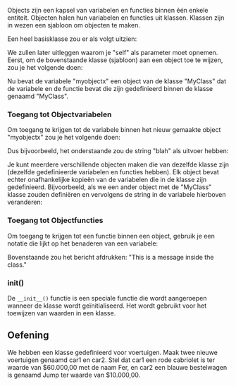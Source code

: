 Objects zijn een kapsel van variabelen en functies binnen één enkele entiteit. Objecten halen hun variabelen en functies uit klassen. Klassen zijn in wezen een sjabloon om objecten te maken.

Een heel basisklasse zou er als volgt uitzien:

We zullen later uitleggen waarom je "self" als parameter moet opnemen. Eerst, om de bovenstaande klasse (sjabloon) aan een object toe te wijzen, zou je het volgende doen:

Nu bevat de variabele "myobjectx" een object van de klasse "MyClass" dat de variabele en de functie bevat die zijn gedefinieerd binnen de klasse genaamd "MyClass".

### Toegang tot Objectvariabelen

Om toegang te krijgen tot de variabele binnen het nieuw gemaakte object "myobjectx" zou je het volgende doen:

Dus bijvoorbeeld, het onderstaande zou de string "blah" als uitvoer hebben:

Je kunt meerdere verschillende objecten maken die van dezelfde klasse zijn (dezelfde gedefinieerde variabelen en functies hebben). Elk object bevat echter onafhankelijke kopieën van de variabelen die in de klasse zijn gedefinieerd. Bijvoorbeeld, als we een ander object met de "MyClass" klasse zouden definiëren en vervolgens de string in de variabele hierboven veranderen:

### Toegang tot Objectfuncties

Om toegang te krijgen tot een functie binnen een object, gebruik je een notatie die lijkt op het benaderen van een variabele:

Bovenstaande zou het bericht afdrukken: "This is a message inside the class."

### __init__()

De `__init__()` functie is een speciale functie die wordt aangeroepen wanneer de klasse wordt geïnitialiseerd. Het wordt gebruikt voor het toewijzen van waarden in een klasse.

    
Oefening
--------

We hebben een klasse gedefinieerd voor voertuigen. Maak twee nieuwe voertuigen genaamd car1 en car2. Stel dat car1 een rode cabriolet is ter waarde van $60.000,00 met de naam Fer, en car2 een blauwe bestelwagen is genaamd Jump ter waarde van $10.000,00.